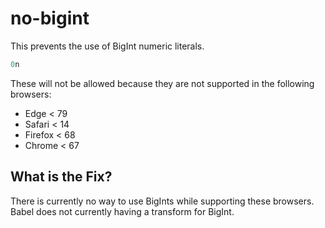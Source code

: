 # no-bigint

This prevents the use of BigInt numeric literals.

```js
0n
```

These will not be allowed because they are not supported in the following browsers:

 - Edge < 79
 - Safari < 14
 - Firefox < 68
 - Chrome < 67


## What is the Fix?

There is currently no way to use BigInts while supporting these browsers. Babel does not currently having a transform for BigInt.
